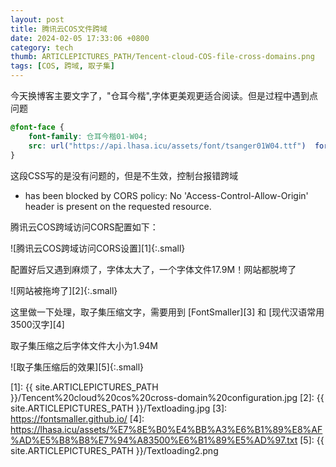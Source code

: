 ```yaml
---
layout: post
title: 腾讯云COS文件跨域
date: 2024-02-05 17:33:06 +0800
category: tech
thumb: ARTICLEPICTURES_PATH/Tencent-cloud-COS-file-cross-domains.png
tags: [COS, 跨域, 取子集]
---
```


今天换博客主要文字了，"仓耳今楷",字体更美观更适合阅读。但是过程中遇到点问题

```css
@font-face {
    font-family: 仓耳今楷01-W04;
    src: url("https://api.lhasa.icu/assets/font/tsanger01W04.ttf")  format("truetype");
}
```

这段CSS写的是没有问题的，但是不生效，控制台报错跨域

* has been blocked by CORS policy: No 'Access-Control-Allow-Origin' header is present on the requested resource.

腾讯云COS跨域访问CORS配置如下：

![腾讯云COS跨域访问CORS设置][1]{:.small}

配置好后又遇到麻烦了，字体太大了，一个字体文件17.9M！网站都脱垮了

![网站被拖垮了][2]{:.small}

这里做一下处理，取子集压缩文字，需要用到 [FontSmaller][3] 和 [现代汉语常用3500汉字][4]

取子集压缩之后字体文件大小为1.94M

![取子集压缩后的效果][5]{:.small}


[1]: {{ site.ARTICLEPICTURES_PATH }}/Tencent%20cloud%20cos%20cross-domain%20configuration.jpg
[2]: {{ site.ARTICLEPICTURES_PATH }}/Textloading.jpg
[3]: https://fontsmaller.github.io/
[4]: https://lhasa.icu/assets/%E7%8E%B0%E4%BB%A3%E6%B1%89%E8%AF%AD%E5%B8%B8%E7%94%A83500%E6%B1%89%E5%AD%97.txt
[5]: {{ site.ARTICLEPICTURES_PATH }}/Textloading2.png
